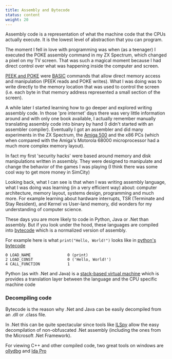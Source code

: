 ```yaml
---
title: Assembly and Bytecode
status: content
weight: 20
---
```


Assembly code is a representation of what the machine code that the CPUs actually execute. It is the lowest level of abstraction that you can program.

The moment I fell in love with programming was when (as a teenager) I executed the POKE assembly command in my ZX Spectrum, which changed a pixel on my TV screen. That was such a magical moment because I had direct control over what was happening inside the computer and screen.

[PEEK and POKE](https://en.wikipedia.org/wiki/PEEK_and_POKE) were [BASIC](https://en.wikipedia.org/wiki/BASIC) commands that allow direct memory access and manipulation (PEEK reads and POKE writes). What I was doing was to write directly to the memory location that was used to control the screen (i.e. each byte in that memory address represented a small section of the screen).

A while later I started learning how to go deeper and explored writing assembly code. In those 'pre internet' days there was very little information around and with only one book available, I actually remember manually translating assembly code into binary by hand (I didn't started with an assembler compiler). Eventually I got an assembler and did many experiments in the ZX Spectrum, the [Amiga 500](https://en.wikipedia.org/wiki/Amiga_500) and the x86 PCs (which when compared with the Amiga's Motorola 68000 microprocessor had a much more complex memory layout).

In fact my first 'security hacks' were based around memory and disk manipulations written in assembly. They were designed to manipulate and change the behavior of the games I was playing (I think there was some cool way to get more money in SimCity)

Looking back, what I can see is that when I was writing assembly language, what I was doing was learning (in a very efficient way) about: computer architecture, memory layout, systems design, programming and much more. For example learning about hardware interrupts, TSR (Terminate and Stay Resident), and Kernel vs User-land memory, did wonders for my understanding of computer science.

These days you are more likely to code in Python, Java or .Net than assembly. But if you look under the hood, these languages are compiled into [bytecode](https://en.wikipedia.org/wiki/Bytecode) which is a normalized version of assembly. 

For example here is what `print("Hello, World!")` looks like in [python's bytecode](https://opensource.com/article/18/4/introduction-python-bytecode)

    0 LOAD_NAME                0 (print)
    2 LOAD_CONST               0 ('Hello, World!')
    4 CALL_FUNCTION            1    

Python (as with .Net and Java) is a [stack-based virtual machine](https://en.wikipedia.org/wiki/Stack_machine) which is provides a translation layer between the language and the CPU specific machine code

### Decompiling code

Bytecode is the reason why .Net and Java can be easily decompiled from an .dll or .class file. 

In .Net this can be quite spectacular since tools like [ILSpy](https://github.com/icsharpcode/ILSpy) allow the easy decompilation of non-obfuscated .Net assembly (including the ones from the Microsoft .Net Framework).

For viewing C++ and other compiled code, two great tools on windows are [ollydbg](http://www.ollydbg.de) and [Ida Pro](https://www.hex-rays.com/products/ida/)

